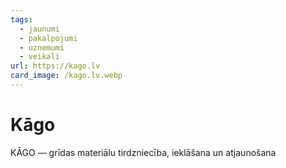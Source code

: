 ```yaml
---
tags:
  - jaunumi
  - pakalpojumi
  - uznemumi
  - veikali
url: https://kago.lv
card_image: /kago.lv.webp
---
```


# Kāgo

KĀGO — grīdas materiālu tirdzniecība, ieklāšana un atjaunošana

